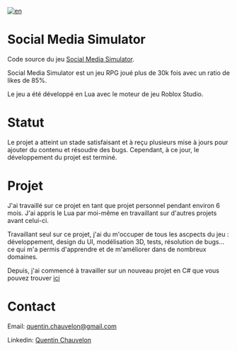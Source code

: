 [![en](https://img.shields.io/badge/lang-en-red.svg)](README.md)

# Social Media Simulator

Code source du jeu [Social Media Simulator](https://www.roblox.com/games/14844187553).

Social Media Simulator est un jeu RPG joué plus de 30k fois avec un ratio de likes de 85%.

Le jeu a été développé en Lua avec le moteur de jeu Roblox Studio.


# Statut

Le projet a atteint un stade satisfaisant et à reçu plusieurs mise à jours pour ajouter du contenu et résoudre des bugs. Cependant, à ce jour, le développement du projet est terminé.


# Projet

J'ai travaillé sur ce projet en tant que projet personnel pendant environ 6 mois. J'ai appris le Lua par moi-même en travaillant sur d'autres projets avant celui-ci.

Travaillant seul sur ce projet, j'ai du m'occuper de tous les ascpects du jeu : développement, design du UI, modélisation 3D, tests, résolution de bugs... ce qui m'a permis d'apprendre et de m'améliorer dans de nombreux domaines.

Depuis, j'ai commencé à travailler sur un nouveau projet en C# que vous pouvez trouver [ici](https://github.com/Quentin-Chauvelon/3D-Ball-Maze)


# Contact

Email: [quentin.chauvelon@gmail.com](mailto:quentin.chauvelon@gmail.com)

Linkedin: [Quentin Chauvelon](https://www.linkedin.com/in/quentin-chauvelon/)
